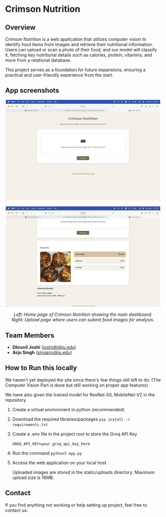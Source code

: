 # Crimson Nutrition

## Overview
Crimson Nutrition is a web application that utilizes computer vision to identify food items from images and retrieve their nutritional information. Users can upload or scan a photo of their food, and our model will classify it, fetching key nutritional details such as calories, protein, vitamins, and more from a relational database.

This project serves as a foundation for future expansions, ensuring a practical and user-friendly experience from the start.


## App screenshots


<p align="center">
  <img src="images/page1.png" alt="Home Page" width="500"/>
  &nbsp;&nbsp;&nbsp;
  <img src="images/page2.png" alt="Upload Food Image" width="500"/>
</p>
<p align="center">
  <em>Left: Home page of Crimson Nutrition showing the main dashboard.<br>
  Right: Upload page where users can submit food images for analysis.</em>
</p>







## Team Members
- **Dhruvil Joshi** (joshidh@iu.edu)
- **Arju Singh** (singarju@iu.edu)

## How to Run this locally

We haven't yet deployed the site since there's few things still left to do. (The Computer Vision Part is done but still working on proper app features)

We have also given the trained model for ResNet-50, MobileNet-V2 in the repository.

1. Create a virtual environment in python (recommended)
2. Download the required libraries/packages
    ```pip install -r requirements.txt```
3. Create a .env file in the project root to store the Groq API Key 

    ```GROQ_API_KEY=your_groq_api_key_here```

4. Run the command 
    ```python3 app.py```
5. Access the web application on your local host

    Uploaded images are stored in the static/uploads directory.
    Maximum upload size is 16MB.

## Contact
If you find anything not working or help setting up project, feel free to contact us.